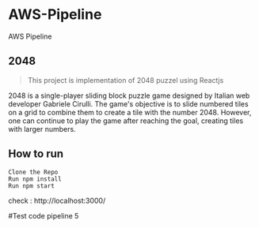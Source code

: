 # AWS-Pipeline
AWS Pipeline

## 2048

> This project is implementation of 2048 puzzel using Reactjs

2048 is a single-player sliding block puzzle game designed by Italian web developer Gabriele Cirulli. The game's objective is to slide numbered tiles on a grid to combine them to create a tile with the number 2048. However, one can continue to play the game after reaching the goal, creating tiles with larger numbers.

## How to run

```
Clone the Repo
Run npm install
Run npm start
```
check : http://localhost:3000/

#Test code pipeline 5
